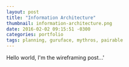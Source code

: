 ```yaml
---
layout: post
title: "Information Architecture"
thumbnail: information-architecture.png
date: 2016-02-02 09:15:51 -0300
categories: portfolio
tags: planning, guruface, mythros, pairable
---
```

Hello world, I'm the wireframing post...'